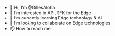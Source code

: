 - 👋 Hi, I’m @GillesAloha
- 👀 I’m interested in API, SFK for the Edge
- 🌱 I’m currently learning Edge technology & AI
- 💞️ I’m looking to collaborate on Edge technologies
- 📫 How to reach me 

<!---
GillesAloha/GillesAloha is a ✨ special ✨ repository because its `README.md` (this file) appears on your GitHub profile.
You can click the Preview link to take a look at your changes.
--->
